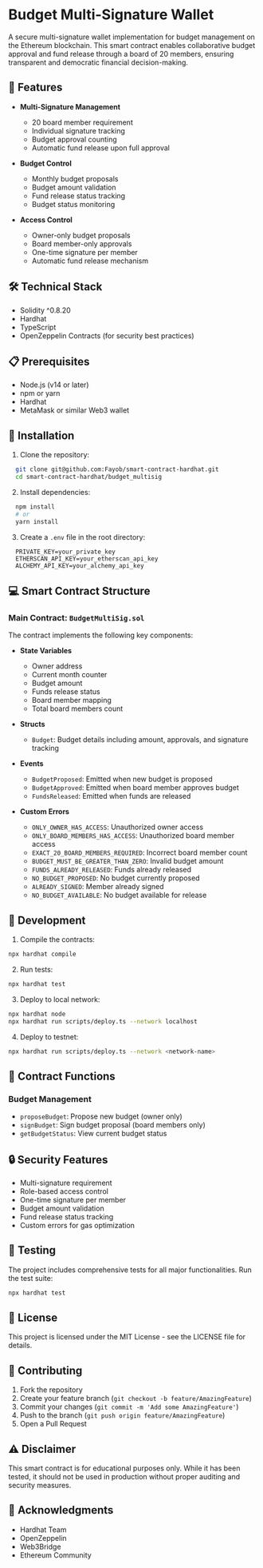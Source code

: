 # Budget Multi-Signature Wallet

A secure multi-signature wallet implementation for budget management on the Ethereum blockchain. This smart contract enables collaborative budget approval and fund release through a board of 20 members, ensuring transparent and democratic financial decision-making.

## 🌟 Features

- **Multi-Signature Management**

  - 20 board member requirement
  - Individual signature tracking
  - Budget approval counting
  - Automatic fund release upon full approval

- **Budget Control**

  - Monthly budget proposals
  - Budget amount validation
  - Fund release status tracking
  - Budget status monitoring

- **Access Control**
  - Owner-only budget proposals
  - Board member-only approvals
  - One-time signature per member
  - Automatic fund release mechanism

## 🛠️ Technical Stack

- Solidity ^0.8.20
- Hardhat
- TypeScript
- OpenZeppelin Contracts (for security best practices)

## 📋 Prerequisites

- Node.js (v14 or later)
- npm or yarn
- Hardhat
- MetaMask or similar Web3 wallet

## 🚀 Installation

1. Clone the repository:

```bash
  git clone git@github.com:Fayob/smart-contract-hardhat.git
  cd smart-contract-hardhat/budget_multisig
```

2. Install dependencies:

```bash
  npm install
  # or
  yarn install
```

3. Create a `.env` file in the root directory:

```env
  PRIVATE_KEY=your_private_key
  ETHERSCAN_API_KEY=your_etherscan_api_key
  ALCHEMY_API_KEY=your_alchemy_api_key
```

## 💻 Smart Contract Structure

### Main Contract: `BudgetMultiSig.sol`

The contract implements the following key components:

- **State Variables**

  - Owner address
  - Current month counter
  - Budget amount
  - Funds release status
  - Board member mapping
  - Total board members count

- **Structs**

  - `Budget`: Budget details including amount, approvals, and signature tracking

- **Events**

  - `BudgetProposed`: Emitted when new budget is proposed
  - `BudgetApproved`: Emitted when board member approves budget
  - `FundsReleased`: Emitted when funds are released

- **Custom Errors**
  - `ONLY_OWNER_HAS_ACCESS`: Unauthorized owner access
  - `ONLY_BOARD_MEMBERS_HAS_ACCESS`: Unauthorized board member access
  - `EXACT_20_BOARD_MEMBERS_REQUIRED`: Incorrect board member count
  - `BUDGET_MUST_BE_GREATER_THAN_ZERO`: Invalid budget amount
  - `FUNDS_ALREADY_RELEASED`: Funds already released
  - `NO_BUDGET_PROPOSED`: No budget currently proposed
  - `ALREADY_SIGNED`: Member already signed
  - `NO_BUDGET_AVAILABLE`: No budget available for release

## 🔧 Development

1. Compile the contracts:

```bash
npx hardhat compile
```

2. Run tests:

```bash
npx hardhat test
```

3. Deploy to local network:

```bash
npx hardhat node
npx hardhat run scripts/deploy.ts --network localhost
```

4. Deploy to testnet:

```bash
npx hardhat run scripts/deploy.ts --network <network-name>
```

## 📝 Contract Functions

### Budget Management

- `proposeBudget`: Propose new budget (owner only)
- `signBudget`: Sign budget proposal (board members only)
- `getBudgetStatus`: View current budget status

## 🔒 Security Features

- Multi-signature requirement
- Role-based access control
- One-time signature per member
- Budget amount validation
- Fund release status tracking
- Custom errors for gas optimization

## 🧪 Testing

The project includes comprehensive tests for all major functionalities. Run the test suite:

```bash
npx hardhat test
```

## 📄 License

This project is licensed under the MIT License - see the LICENSE file for details.

## 👥 Contributing

1. Fork the repository
2. Create your feature branch (`git checkout -b feature/AmazingFeature`)
3. Commit your changes (`git commit -m 'Add some AmazingFeature'`)
4. Push to the branch (`git push origin feature/AmazingFeature`)
5. Open a Pull Request

## ⚠️ Disclaimer

This smart contract is for educational purposes only. While it has been tested, it should not be used in production without proper auditing and security measures.

## 🙏 Acknowledgments

- Hardhat Team
- OpenZeppelin
- Web3Bridge
- Ethereum Community
